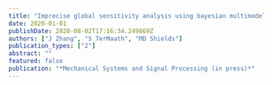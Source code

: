 ```yaml
---
title: "Imprecise global sensitivity analysis using bayesian multimodel inference and importance sampling"
date: 2020-01-01
publishDate: 2020-08-02T17:16:34.249869Z
authors: ["J Zhang", "S TerMaath", "MD Shields"]
publication_types: ["2"]
abstract: ""
featured: false
publication: "*Mechanical Systems and Signal Processing (in press)*"
---
```


